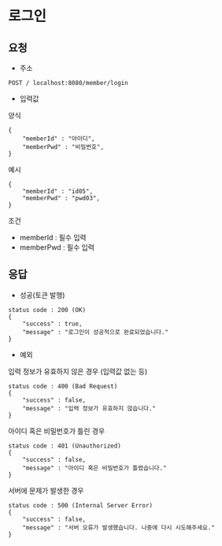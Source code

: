 # 로그인



## 요청

* 주소

``` 
POST / localhost:8080/member/login
```



* 입력값


양식

```
{
    "memberId" : "아이디",
    "memberPwd" : "비밀번호",
}
```



예시

```
{
    "memberId" : "id05",
    "memberPwd" : "pwd03",
}
```



조건

* memberId : 필수 입력
* memberPwd : 필수 입력





## 응답

* 성공(토큰 발행)

```
status code : 200 (OK)
{
	"success" : true,
	"message" : "로그인이 성공적으로 완료되었습니다."
}
```





* 예외 

입력 정보가 유효하지 않은 경우 (입력값 없는 등)

```
status code : 400 (Bad Request)
{
	"success" : false,
	"message" : "입력 정보가 유효하지 않습니다."
}
```



아이디 혹은 비밀번호가 틀린 경우 

```
status code : 401 (Unauthorized)
{
	"success" : false,
	"message" : "아이디 혹은 비밀번호가 틀렸습니다."
}
```



서버에 문제가 발생한 경우

```
status code : 500 (Internal Server Error)
{
	"success" : false,
	"message" : "서버 오류가 발생했습니다. 나중에 다시 시도해주세요."
}
```

